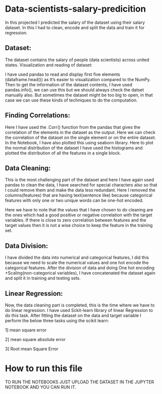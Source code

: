 # Data-scientists-salary-predicition
In this projected I predicted the salary of the dataset using their salary dataset. In this I had to clean, encode and split the data and train it for regression.




## Dataset: 

The dataset contains the salary of people (data scientists) across united states.
Visualization and reading of dataset:

I have used pandas to read and display first five elements (dataframe.head()) as 
It’s easier to visualization compared to the NumPy. Then to get the information
of the dataset contents, I have used pandas.info(), we can use this but we should 
always check the datset manually also. But sometimes the dataset might be too 
big to open, in that case we can use these kinds of techniques to do the 
computation.

## Finding Correlations:

Here I have used the .Corr() function from the pandas that gives the correlation 
of the elements in the dataset as the output. Here we can check the correlation of 
the dataset on the single element or on the entire dataset. In the Notebook, I 
have also plotted this using seaborn library. Here to plot the normal distribution 
of the dataset I have used the histograms and plotted the distribution of all the 
features in a single block.

## Data Cleaning:

This is the most challenging part of the dataset and here I have again used
pandas to clean the data, I have searched for special characters also so that I 
could remove them and make the data less redundant. Here I removed the 
columns(features) that are having text(sentence like) because categorical 
features with only one or two unique words can be one-hot encoded. 

Here we have to note that the values that I have chosen to do cleaning are the 
ones which had a good positive or negative correlation with the target variables.
If there is close to zero correlation between features and the target values then it 
is not a wise choice to keep the feature in the training set.

## Data Division:

I have divided the data into numerical and categorical features, I did this
because we need to scale the numerical values and one hot encode the 
categorical features. After the division of data and doing One hot encoding
+Scaling(non-categorical variables), I have concatenated the dataset again and 
split it in training and testing sets.

## Linear Regression:

Now, the data cleaning part is completed, this is the time where we have to do 
linear regression. I have used Sckit-learn library of linear Regression to do this 
task.
After fitting the dataset on the data and target variable I perform the below three
tasks using the scikit learn:

1] mean square error

2] mean square absolute error

3] Root mean Square Error


















# How to run this file

TO RUN THE NOTEBOOKS JUST UPLOAD THE DATASET IN THE JUPYTER NOTEBOOK AND YOU CAN RUN IT.





















